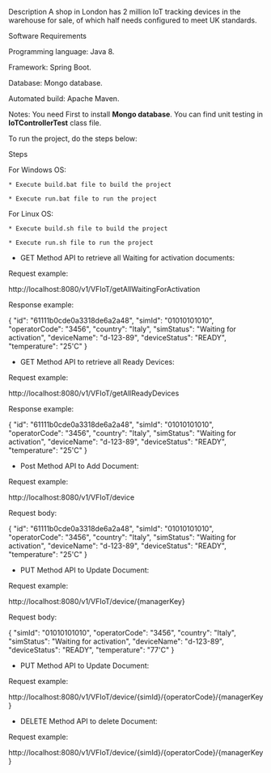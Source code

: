 Description
A shop in London has 2 million IoT tracking devices in the warehouse for sale, of which half needs configured to meet UK standards.


Software Requirements

Programming language: Java 8.

Framework: Spring Boot.

Database: Mongo database.

Automated build: Apache Maven.



Notes: 
You need First to install **Mongo database**.
You can find unit testing in **IoTControllerTest** class file.


To run the project, do the steps below:

Steps

For Windows OS:

	* Execute build.bat file to build the project
	
	* Execute run.bat file to run the project
	
For Linux OS:

	* Execute build.sh file to build the project
	
	* Execute run.sh file to run the project
	


* GET Method API to retrieve all Waiting for activation documents:


Request example:

http://localhost:8080/v1/VFIoT/getAllWaitingForActivation

Response example:

   {
        "id": "61111b0cde0a3318de6a2a48",
        "simId": "01010101010",
        "operatorCode": "3456",
        "country": "Italy",
        "simStatus": "Waiting for activation",
        "deviceName": "d-123-89",
        "deviceStatus": "READY",
        "temperature": "25'C"
    }


* GET Method API to retrieve all Ready Devices:


Request example:

http://localhost:8080/v1/VFIoT/getAllReadyDevices

Response example:

   {
        "id": "61111b0cde0a3318de6a2a48",
        "simId": "01010101010",
        "operatorCode": "3456",
        "country": "Italy",
        "simStatus": "Waiting for activation",
        "deviceName": "d-123-89",
        "deviceStatus": "READY",
        "temperature": "25'C"
    }


* Post Method API to Add Document:


Request example:

http://localhost:8080/v1/VFIoT/device

Request body:

   {
        "id": "61111b0cde0a3318de6a2a48",
        "simId": "01010101010",
        "operatorCode": "3456",
        "country": "Italy",
        "simStatus": "Waiting for activation",
        "deviceName": "d-123-89",
        "deviceStatus": "READY",
        "temperature": "25'C"
    }




* PUT Method API to Update Document:


Request example:

http://localhost:8080/v1/VFIoT/device/{managerKey}


Request body:

   {
        "simId": "01010101010",
        "operatorCode": "3456",
        "country": "Italy",
        "simStatus": "Waiting for activation",
        "deviceName": "d-123-89",
        "deviceStatus": "READY",
        "temperature": "77'C"
    }

* PUT Method API to Update Document:


Request example:

http://localhost:8080/v1/VFIoT/device/{simId}/{operatorCode}/{managerKey}



* DELETE Method API to delete Document:


Request example:

http://localhost:8080/v1/VFIoT/device/{simId}/{operatorCode}/{managerKey}




